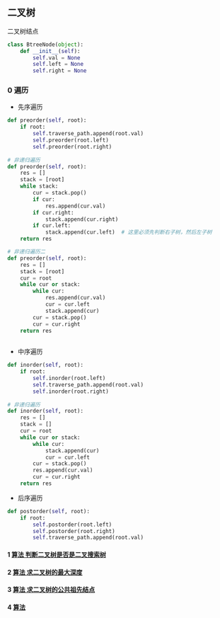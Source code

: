 ## 二叉树

二叉树结点

```python
class BtreeNode(object):
    def __init__(self):
        self.val = None
        self.left = None
        self.right = None
```



### 0 遍历

* 先序遍历

``` python
def preorder(self, root):
    if root:
        self.traverse_path.append(root.val)
        self.preorder(root.left)
        self.preorder(root.right)
        
# 非递归遍历
def preorder(self, root):
    res = []
    stack = [root]
    while stack:
        cur = stack.pop()
        if cur:
        	res.append(cur.val)
        if cur.right:
            stack.append(cur.right)
        if cur.left:
            stack.append(cur.left)  # 这里必须先判断右子树，然后左子树
    return res

# 非递归遍历二
def preorder(self, root):
    res = []
    stack = [root]
    cur = root
    while cur or stack:
        while cur:
            res.append(cur.val)
            cur = cur.left
            stack.append(cur)
        cur = stack.pop()
        cur = cur.right
    return res
        
```

* 中序遍历

```python
def inorder(self, root):
    if root:
        self.inorder(root.left)
        self.traverse_path.append(root.val)
        self.inorder(root.right)
        
# 非递归遍历       
def inorder(self, root):
    res = []
    stack = []
    cur = root
    while cur or stack:
        while cur:
            stack.append(cur)
            cur = cur.left
        cur = stack.pop()
        res.append(cur.val)
        cur = cur.right
    return res
```

* 后序遍历

```python
def postorder(self, root):
    if root:
        self.postorder(root.left)
        self.postorder(root.right)
        self.traverse_path.append(root.val)
```



#### 1 [算法 判断二叉树是否是二叉搜索树]()

#### 2 [算法 求二叉树的最大深度]()

#### 3 [算法 求二叉树的公共祖先结点](https://leetcode.com/problems/lowest-common-ancestor-of-a-binary-tree/)

#### 4 [算法]()



